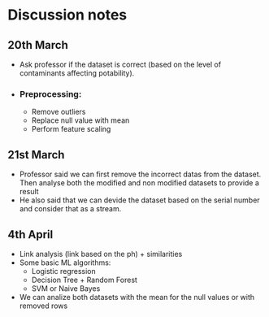 # Discussion notes

## 20th March
  - Ask professor if the dataset is correct (based on the level of contaminants affecting potability).
  - ### Preprocessing:
    - Remove outliers
    - Replace null value with mean
    - Perform feature scaling

## 21st March
  - Professor said we can first remove the incorrect datas from the dataset. Then analyse both the modified and non modified datasets to provide a result
  - He also said that we can devide the dataset based on the serial number and consider that as a stream. 

## 4th April
  - Link analysis (link based on the ph) + similarities
  - Some basic ML algorithms:
      - Logistic regression
      - Decision Tree + Random Forest
      - SVM or Naive Bayes
  - We can analize both datasets with the mean for the null values or with removed rows 
        
   
